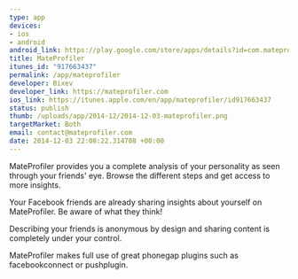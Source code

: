 ```yaml
--- 
type: app
devices: 
- ios
- android
android_link: https://play.google.com/store/apps/details?id=com.mateprofiler.app
title: MateProfiler
itunes_id: "917663437"
permalink: /app/mateprofiler
developer: Bixev
developer_link: https://mateprofiler.com
ios_link: https://itunes.apple.com/en/app/mateprofiler/id917663437
status: publish
thumb: /uploads/app/2014-12/2014-12-03-mateprofiler.png
targetMarket: Both
email: contact@mateprofiler.com
date: 2014-12-03 22:08:22.314708 +00:00
---
```


MateProfiler provides you a complete analysis of your personality as seen through your friends' eye. Browse the different steps and get access to more insights.

Your Facebook friends are already sharing insights about yourself on MateProfiler. Be aware of what they think!

Describing your friends is anonymous by design and sharing content is completely under your control.

MateProfiler makes full use of great phonegap plugins such as facebookconnect or pushplugin.
